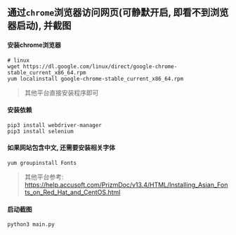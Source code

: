 ## 通过`chrome`浏览器访问网页(可静默开启, 即看不到浏览器启动), 并截图

#### 安装chrome浏览器

    # linux
    wget https://dl.google.com/linux/direct/google-chrome-stable_current_x86_64.rpm
    yum localinstall google-chrome-stable_current_x86_64.rpm

> 其他平台直接安装程序即可

#### 安装依赖

    pip3 install webdriver-manager
    pip3 install selenium
    
#### 如果网站包含中文, 还需要安装相关字体

    yum groupinstall Fonts
    
> 其他平台参考: https://help.accusoft.com/PrizmDoc/v13.4/HTML/Installing_Asian_Fonts_on_Red_Hat_and_CentOS.html

#### 启动截图

    python3 main.py
